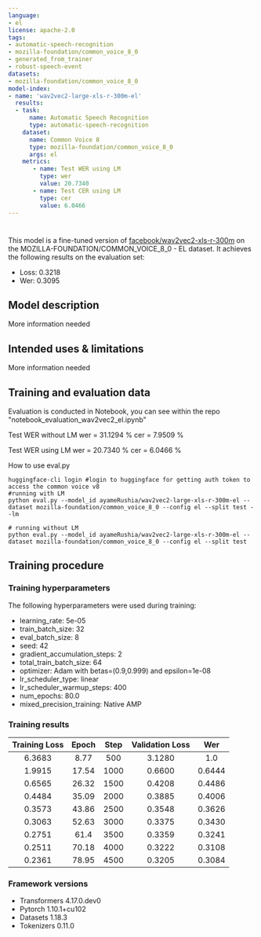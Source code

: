 ```yaml
---
language:
- el
license: apache-2.0
tags:
- automatic-speech-recognition
- mozilla-foundation/common_voice_8_0
- generated_from_trainer
- robust-speech-event
datasets:
- mozilla-foundation/common_voice_8_0
model-index:
- name: 'wav2vec2-large-xls-r-300m-el'
  results:
  - task: 
      name: Automatic Speech Recognition 
      type: automatic-speech-recognition
    dataset:
      name: Common Voice 8
      type: mozilla-foundation/common_voice_8_0
      args: el
    metrics:
       - name: Test WER using LM
         type: wer
         value: 20.7340
       - name: Test CER using LM
         type: cer
         value: 6.0466
---
```


<!-- This model card has been generated automatically according to the information the Trainer had access to. You
should probably proofread and complete it, then remove this comment. -->

# 

This model is a fine-tuned version of [facebook/wav2vec2-xls-r-300m](https://huggingface.co/facebook/wav2vec2-xls-r-300m) on the MOZILLA-FOUNDATION/COMMON_VOICE_8_0 - EL dataset.
It achieves the following results on the evaluation set:
- Loss: 0.3218
- Wer: 0.3095

## Model description

More information needed

## Intended uses & limitations

More information needed

## Training and evaluation data

Evaluation is conducted in Notebook, you can see within the repo "notebook_evaluation_wav2vec2_el.ipynb"

Test WER without LM
wer = 31.1294 %
cer = 7.9509 %

Test WER using LM
wer = 20.7340 %
cer = 6.0466 %

How to use eval.py
```
huggingface-cli login #login to huggingface for getting auth token to access the common voice v8
#running with LM
python eval.py --model_id ayameRushia/wav2vec2-large-xls-r-300m-el --dataset mozilla-foundation/common_voice_8_0 --config el --split test --lm

# running without LM
python eval.py --model_id ayameRushia/wav2vec2-large-xls-r-300m-el --dataset mozilla-foundation/common_voice_8_0 --config el --split test
```
## Training procedure

### Training hyperparameters

The following hyperparameters were used during training:
- learning_rate: 5e-05
- train_batch_size: 32
- eval_batch_size: 8
- seed: 42
- gradient_accumulation_steps: 2
- total_train_batch_size: 64
- optimizer: Adam with betas=(0.9,0.999) and epsilon=1e-08
- lr_scheduler_type: linear
- lr_scheduler_warmup_steps: 400
- num_epochs: 80.0
- mixed_precision_training: Native AMP

### Training results

| Training Loss | Epoch | Step | Validation Loss | Wer    |
|:-------------:|:-----:|:----:|:---------------:|:------:|
| 6.3683        | 8.77  | 500  | 3.1280          | 1.0    |
| 1.9915        | 17.54 | 1000 | 0.6600          | 0.6444 |
| 0.6565        | 26.32 | 1500 | 0.4208          | 0.4486 |
| 0.4484        | 35.09 | 2000 | 0.3885          | 0.4006 |
| 0.3573        | 43.86 | 2500 | 0.3548          | 0.3626 |
| 0.3063        | 52.63 | 3000 | 0.3375          | 0.3430 |
| 0.2751        | 61.4  | 3500 | 0.3359          | 0.3241 |
| 0.2511        | 70.18 | 4000 | 0.3222          | 0.3108 |
| 0.2361        | 78.95 | 4500 | 0.3205          | 0.3084 |


### Framework versions

- Transformers 4.17.0.dev0
- Pytorch 1.10.1+cu102
- Datasets 1.18.3
- Tokenizers 0.11.0
